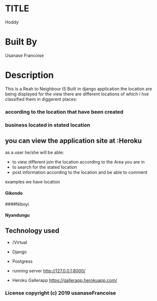 # TITLE

Hoddy
# Built By
 Usanase Francoise
# Description 

This is a Reah to Neighbour  IS Built in django application  the location are being displayed for the view
there are different locations of which i hve classified them in diggerent places:

### according to the location that have been created
### business located in stated location

## you can view the application site at :Heroku

as a user he/she will be able:
- to view different join the location according to the Area you are in
- to search for the stated location
- post information according to the location and be able to comment

 examples we have location 
 
#### Gikondo
####Niboyi
#### Nyandungu
        
        
## Technology used
- /Virtual
- Django
- Postgress

- running server http://127.0.0.1:8000/
- Heroku Gallerapp https://gallerapp.herokuapp.com/

### License copyright (c) 2019 usanaseFrancoise
